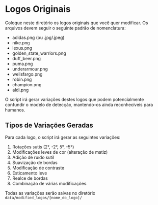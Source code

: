 # Logos Originais

Coloque neste diretório os logos originais que você quer modificar. Os arquivos devem seguir o seguinte padrão de nomenclatura:

- adidas.png (ou .jpg/.jpeg)
- nike.png
- lexus.png
- golden_state_warriors.png
- duff_beer.png
- puma.png
- underarmour.png
- wellsfargo.png
- robin.png
- champion.png
- aldi.png

O script irá gerar variações destes logos que podem potencialmente confundir o modelo de detecção, mantendo-os ainda reconhecíveis para humanos.

## Tipos de Variações Geradas

Para cada logo, o script irá gerar as seguintes variações:

1. Rotações sutis (2°, -2°, 5°, -5°)
2. Modificações leves de cor (alteração de matiz)
3. Adição de ruído sutil
4. Suavização de bordas
5. Modificação de contraste
6. Esticamento leve
7. Realce de bordas
8. Combinação de várias modificações

Todas as variações serão salvas no diretório `data/modified_logos/[nome_do_logo]/` 